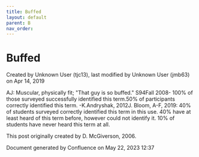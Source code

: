 ```yaml
---
title: Buffed
layout: default
parent: B
nav_order:
---
```


# Buffed

Created by  Unknown User (tjc13), last modified by  Unknown User (jmb63) on Apr 14, 2019

AJ: Muscular, physically fit; &quot;That guy is so buffed.&quot; S94Fall 2008- 100% of those surveyed successfully identified this term.50% of participants correctly identified this term. -K.Andryshak, 2012J. Bloom, A-F, 2019: 40% of students surveyed correctly identified this term in this use. 40% have at least heard of this term before, however could not identify it. 10% of students have never heard this term at all. 

This post originally created by D. McGiverson, 2006.

Document generated by Confluence on May 22, 2023 12:37


